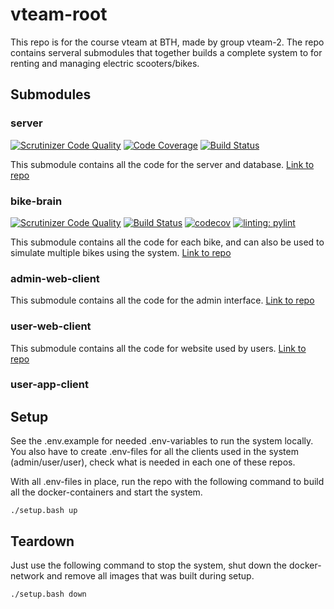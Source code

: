 # vteam-root

This repo is for the course vteam at BTH, made by group vteam-2. The repo contains serveral submodules that together builds a complete system to for renting and managing electric scooters/bikes.

## Submodules

### server

[![Scrutinizer Code Quality](https://scrutinizer-ci.com/g/JuliaLind/vteam-server/badges/quality-score.png?b=main)](https://scrutinizer-ci.com/g/JuliaLind/vteam-server/?branch=main)
[![Code Coverage](https://scrutinizer-ci.com/g/JuliaLind/vteam-server/badges/coverage.png?b=main)](https://scrutinizer-ci.com/g/JuliaLind/vteam-server/?branch=main)
[![Build Status](https://scrutinizer-ci.com/g/JuliaLind/vteam-server/badges/build.png?b=main)](https://scrutinizer-ci.com/g/JuliaLind/vteam-server/build-status/main)

This submodule contains all the code for the server and database. [Link to repo](https://github.com/JuliaLind/vteam-server)

### bike-brain

[![Scrutinizer Code Quality](https://scrutinizer-ci.com/g/p0ntan/vteam-bike-brain/badges/quality-score.png?b=main)](https://scrutinizer-ci.com/g/p0ntan/vteam-bike-brain/?branch=main)
[![Build Status](https://scrutinizer-ci.com/g/p0ntan/vteam-bike-brain/badges/build.png?b=main)](https://scrutinizer-ci.com/g/p0ntan/vteam-bike-brain/build-status/main)
[![codecov](https://codecov.io/gh/p0ntan/vteam-bike-brain/graph/badge.svg?token=PQLIP59BOW)](https://codecov.io/gh/p0ntan/vteam-bike-brain)
[![linting: pylint](https://img.shields.io/badge/linting-pylint-yellowgreen)](https://github.com/pylint-dev/pylint)

This submodule contains all the code for each bike, and can also be used to simulate multiple bikes using the system. [Link to repo](https://github.com/p0ntan/vteam-bike-brain)

### admin-web-client

This submodule contains all the code for the admin interface. [Link to repo](https://github.com/kiwijos/admin-web-client)

### user-web-client

This submodule contains all the code for website used by users. [Link to repo](https://github.com/kiwijos/user-web-client)

### user-app-client

## Setup
See the .env.example for needed .env-variables to run the system locally. You also have to create .env-files for all the clients used in the system (admin/user/user), check what is needed in each one of these repos.

With all .env-files in place, run the repo with the following command to build all the docker-containers and start the system.

```
./setup.bash up
```

## Teardown
Just use the following command to stop the system, shut down the docker-network and remove all images that was built during setup.


```
./setup.bash down
```